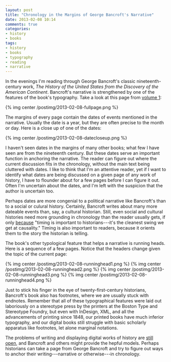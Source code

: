 ```yaml
---
layout: post
title: "Chronology in the Margins of George Bancroft's Narrative"
date: 2013-02-08 10:14
comments: true
categories: 
- history
- books
tags:
- history
- books
- typography
- reading
- narrative
---
```


In the evenings I'm reading through George Bancroft's classic
nineteenth-century work, *The History of the United States from the
Discovery of the American Continent*. Bancroft's narrative is 
strengthened by one of the features of the book's typography. Take a 
look at this page from [volume 1][]:

{% img center /postimg/2013-02-08-fullpage.png %}

<!--more-->

The margins of every page contain the dates of events mentioned in the 
narrative. Usually the date is a year, but they are often precise to the 
month or day. Here is a close up of one of the dates:

{% img center /postimg/2013-02-08-datecloseup.png %}

I haven't seen dates in the margins of many other books; what few I have
seen are from the nineteenth century. But these dates serve an important
function in anchoring the narrative. The reader can figure out where the
current discussion fits in the chronology, without the main text being
cluttered with dates. I like to think that I'm an attentive reader, yet
if I want to identify what dates are being discussed on a given page of
any work of history, I have to flounder about for a few pages before I
can figure it out. Often I'm uncertain about the dates, and I'm left
with the suspicion that the author is uncertain too.

Perhaps dates are more congenial to a political narrative like
Bancroft's than to a social or culural history. Certainly, Bancroft
writes about many more dateable events than, say, a cultural historian.
Still, even social and cultural histories need more grounding in
chronology than the reader usually gets, if only [because][] "timing is
important to historians---it's the cleanest swing we get at causality." 
Timing is also important to readers, because it orients them to the 
story the historian is telling.

The book's other typological feature that helps a narrative is running
heads. Here is a sequence of a few pages. Notice that the headers change
given the topic of the current page:

{% img center /postimg/2013-02-08-runninghead1.png %}
{% img center /postimg/2013-02-08-runninghead2.png %}
{% img center /postimg/2013-02-08-runninghead3.png %}
{% img center /postimg/2013-02-08-runninghead4.png %}

Just to stick his finger in the eye of twenty-first-century historians, 
Bancroft's book also has footnotes, where we are usually stuck with 
endnotes. Remember that all of these typographical features were laid 
out laboriously on a stereotype press by the printers at the Boston Type 
and Stereotype Foundry, but even with InDesign, XML, and all the 
advancements of printing since 1848, our printed books have much 
inferior typography, and our digital books still struggle with basic 
scholarly apparatus like footnotes, let alone marginal notations. 

The problems of writing and displaying digital works of history are
[still open][], and Bancroft and others might provide the hepful models.
Perhaps historians can take a page from George Bancroft and try to
figure out ways to anchor their writing---narrative or otherwise---in
chronology.

  [because]: http://books.google.com/books?id=8sIcaHnxya0C
  [still open]: http://parezcoydigo.wordpress.com/2013/02/04/a-long-form-historical-narrative-framework/
  [volume 1]: http://books.google.com/books?id=4OypEm-7tCMC
